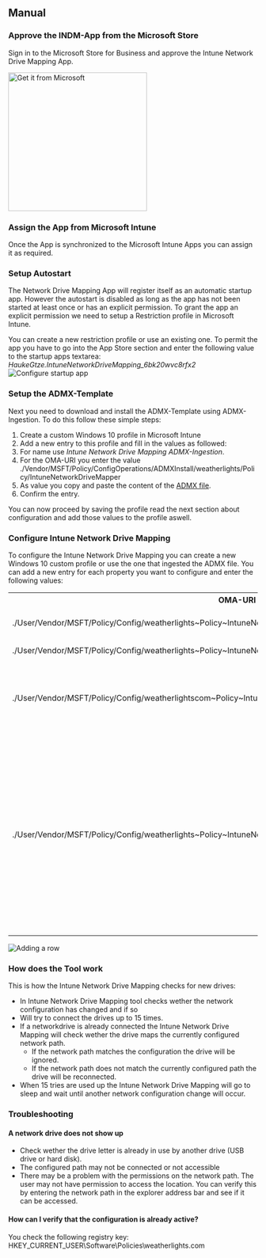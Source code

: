 ## Manual

### Approve the INDM-App from the Microsoft Store
Sign in to the Microsoft Store for Business and approve the Intune Network Drive Mapping App.

<a href="https://businessstore.microsoft.com/store/details/networkdrivemapping/9NWVZR414XS6"><img src="https://developer.microsoft.com/store/badges/images/English_get-it-from-MS.png" alt="Get it from Microsoft" width="280"/></a>

### Assign the App from Microsoft Intune

Once the App is synchronized to the Microsoft Intune Apps you can assign it as required.

### Setup Autostart
The Network Drive Mapping App will register itself as an automatic startup app. However the autostart is disabled as long as the app has not been started at least once or has an explicit permission. To grant the app an explicit permission we need to setup a Restriction profile in Microsoft Intune.

You can create a new restriction profile or use an existing one. To permit the app you have to go into the App Store section and enter the following value to the startup apps textarea: <em>HaukeGtze.IntuneNetworkDriveMapping_6bk20wvc8rfx2</em>
<img src="https://github.com/Weatherlights/Intune-Network-Drive-Mapping-Tool/blob/7279c1542c8f514511c25afbfe58b4bd7061d54c/Documentation/img/configurestartup.png" alt="Configure startup app"/>

### Setup the ADMX-Template
Next you need to download and install the ADMX-Template using ADMX-Ingestion. To do this follow these simple steps:
1. Create a custom Windows 10 profile in Microsoft Intune
2. Add a new entry to this profile and fill in the values as followed:
3. For name use <em>Intune Network Drive Mapping ADMX-Ingestion</em>.
4. For the OMA-URI you enter the value ./Vendor/MSFT/Policy/ConfigOperations/ADMXInstall/weatherlights/Policy/IntuneNetworkDriveMapper
5. As value you copy and paste the content of the <a href="https://github.com/Weatherlights/Intune-Network-Drive-Mapping-Tool/blob/fc2196719d98263e91a426bac497ba04ad8906ee/ADMX-Template.admx">ADMX file</a>.
6. Confirm the entry.

You can now proceed by saving the profile read the next section about configuration and add those values to the profile aswell.

### Configure Intune Network Drive Mapping
To configure the Intune Network Drive Mapping you can create a new Windows 10 custom profile or use the one that ingested the ADMX file. You can add a new entry for each property you want to configure and enter the following values:
<table><tr><th>OMA-URI</th><th>Description</th><th>Default</th><th>Sample</th></tr>
  <tr><td>./User/Vendor/MSFT/Policy/Config/weatherlights~Policy~IntuneNetworkShareMapper~Configuration/Enabled</td><td>Activates the Intune Network Drive Mapping.</td><td>Disabled</td><td>&lt;enabled/&gt; or &lt;disabled/&gt;</td></tr>
   <tr><td>./User/Vendor/MSFT/Policy/Config/weatherlights~Policy~IntuneNetworkShareMapper~Configuration/RefreshInterval</td><td>Sets the refresh interval.</td><td>9000</td><td>&lt;enabled/&gt; or &lt;data id="RefreshInterval" value="9000"/&gt;</td></tr>
   <tr><td>./User/Vendor/MSFT/Policy/Config/weatherlightscom~Policy~IntuneNetworkShareMapper~Configuration/MapPersistent</td><td>Specifies if the network drive should be mapped persistence. Setting this value can increase reliability but is otherwise not needed.</td><td>Disabled</td><td>&lt;enabled/&gt; or &lt;disabled/&gt;</td></tr>
   <tr><td>./User/Vendor/MSFT/Policy/Config/weatherlights~Policy~IntuneNetworkShareMapper~Policy/NetworkDriveMappings</td><td>With this entry you define what network shares you would like to map. You can also provide a username and password (But not recommended since they are not encrypted). You need to specify this as followed: &lt;ENTRY NUMBER&gt;&amp;#xF000;&lt;DRIVE LETTER&gt;;&lt;PATH TO YOUR SHARE&gt;;&lt;Optional: USERNAME&gt;;&lt;Optional: PASSWORD&gt;&amp;#xF000; With &amp;#xF000; a new line can be added.</td><td></td><td>&lt;enabled/&gt;&lt;data id="NetworkDriveMappingsList" value="1&amp;#xF000;P; \\server1.domain.local\share2&amp;#xF000;2&amp;#xF000;F;\\server1.domain.local\share1;Username;P@assword"/&gt;</td></tr></table>
   <img src="https://github.com/Weatherlights/Intune-Network-Drive-Mapping-Tool/blob/27749ebfe8da8cdb6807b0b1c04d4aa1b9abfe4f/Documentation/img/editrow.png" alt="Adding a row"/>

### How does the Tool work
This is how the Intune Network Drive Mapping checks for new drives:
* In Intune Network Drive Mapping tool checks wether the network configuration has changed and if so
* Will try to connect the drives up to 15 times.
* If a networkdrive is already connected the Intune Network Drive Mapping will check wether the drive maps the currently configured network path.
   * If the network path matches the configuration the drive will be ignored.
   * If the network path does not match the currently configured path the drive will be reconnected.
* When 15 tries are used up the Intune Network Drive Mapping will go to sleep and wait until another network configuration change will occur.

### Troubleshooting
#### A network drive does not show up
* Check wether the drive letter is already in use by another drive (USB drive or hard disk).
* The configured path may not be connected or not accessible
* There may be a problem with the permissions on the network path. The user may not have permission to access the location. You can verify this by entering the network path in the explorer address bar and see if it can be accessed.

#### How can I verify that the configuration is already active?
You check the following registry key: HKEY_CURRENT_USER\Software\Policies\weatherlights.com
